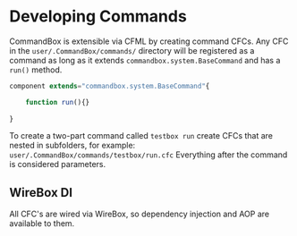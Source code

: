 # Developing Commands

CommandBox is extensible via CFML by creating command CFCs. Any CFC in the `user/.CommandBox/commands/` directory will be registered as a command as long as it extends `commandbox.system.BaseCommand` and has a `run()` method.

```javascript
component extends="commandbox.system.BaseCommand"{

    function run(){}
    
}
```

To create a two-part command called `testbox run` create CFCs that are nested in subfolders, for example: `user/.CommandBox/commands/testbox/run.cfc` Everything after the command is considered parameters.


## WireBox DI
All CFC's are wired via WireBox, so dependency injection and AOP are available to them.






